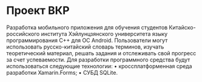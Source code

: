 # Проект ВКР
Разработка мобильного приложения для обучения студентов Китайско-российского института Хэйлунцзянского университета языку программирования C++ для ОС Android.
Пользователи могут использовать русско-китайский словарь терминов, изучать теоретический материал, решать задания и отслеживать свой прогресс за счет успеваемости.
Для разработки программного средства будут использоваться следующие технологии:
•	кроссплатформенная среда разработки Xamarin.Forms;
•	СУБД SQLite.
